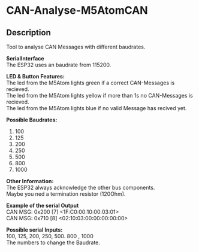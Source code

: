 # CAN-Analyse-M5AtomCAN

## Description
Tool to analyse CAN Messages with different baudrates.

**SerialInterface**\
The ESP32 uses an baudrate from 115200.

**LED & Button Features:**\
The led from the M5Atom lights green if a correct CAN-Messages is recieved.\
The led from the M5Atom lights yellow if more than 1s no CAN-Messages is recieved.\
The led from the M5Atom lights blue if no valid Message has recived yet.

**Possible Baudrates:**
1. 100
2. 125
3. 200
4. 250
5. 500
6. 800
7. 1000

**Other Information:**\
The ESP32 always acknowledge the other bus components.\
Maybe you ned a termination resistor (120Ohm).

**Example of the serial Output**\
CAN MSG: 0x200 [7] <1F:C0:00:10:00:03:01> \
CAN MSG: 0x710 [8] <02:10:03:00:00:00:00:00>

**Possible serial Inputs:**\
100, 125, 200, 250, 500. 800 , 1000 \
The numbers to change the Baudrate.
